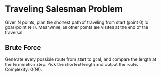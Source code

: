 # Traveling Salesman Problem
Given N points, plan the shortest path of traveling from start (point 0) to goal (point N-1). Meanwhile, all other points are visited at the end of the traversal.

## Brute Force
Generate every possible route from start to goal, and compare the length at the termination step. Pick the shortest length and output the route. Complexity: O(N!).
